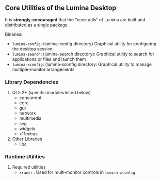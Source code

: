 ## Core Utilities of the Lumina Desktop

It is **strongly-encouraged** that the "core-utils" of Lumina are built and distributed as a single package.

Binaries:
 * `lumina-config`: (lumina-config directory) Graphical utility for configuring the desktop session
 * `lumina-search`: (lumina-search directory): Graphical utility to search for applications or files and launch them
 * `lumina-xconfig`: (lumina-xconfig directory: Graphical utility to manage multiple-monitor arrangements

### Library Dependencies

1. Qt 5.2+ (specific modules listed below)
   * concurrent
   * core
   * gui
   * network
   * multimedia
   * svg
   * widgets
   * x11extras
2. Other Libraries
   * libc

### Runtime Utilities

1. Required utilities
   * `xrandr`	: Used for multi-monitor controls in `lumina-xconfig`
